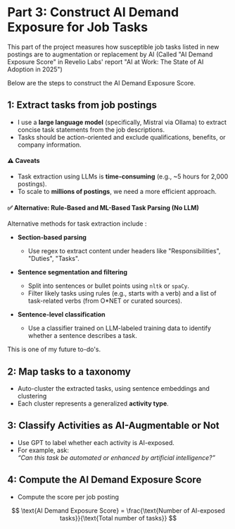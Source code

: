 # Part 3: Construct AI Demand Exposure for Job Tasks

This part of the project measures how susceptible job tasks listed in new postings are to augmentation or replacement by AI (Called "AI Demand Exposure Score" in Revelio Labs' report "AI at Work: The State of AI Adoption in 2025") 

Below are the steps to construct the AI Demand Exposure Score. 

## 1: Extract tasks from job postings 
* I use a **large language model** (specifically, Mistral via Ollama) to extract concise task statements from the job descriptions.
* Tasks should be action-oriented and exclude qualifications, benefits, or company information.

#### ⚠️ Caveats
- Task extraction using LLMs is **time-consuming** (e.g., ~5 hours for 2,000 postings).
- To scale to **millions of postings**, we need a more efficient approach.

#### ✅ Alternative: Rule-Based and ML-Based Task Parsing (No LLM)
Alternative methods for task extraction include :

* **Section-based parsing**  
   - Use regex to extract content under headers like "Responsibilities", "Duties", "Tasks".
   
* **Sentence segmentation and filtering**  
   - Split into sentences or bullet points using `nltk` or `spaCy`.  
   - Filter likely tasks using rules (e.g., starts with a verb) and a list of task-related verbs (from O*NET or curated sources).

* **Sentence-level classification**  
   - Use a classifier trained on LLM-labeled training data to identify whether a sentence describes a task.

This is one of my future to-do's. 

## 2: Map tasks to a taxonomy 
* Auto-cluster the extracted tasks, using sentence embeddings and clustering
* Each cluster represents a generalized **activity type**.

## 3: Classify Activities as AI-Augmentable or Not
* Use GPT to label whether each activity is AI-exposed.
* For example, ask:  
  *“Can this task be automated or enhanced by artificial intelligence?”*
  
## 4: Compute the AI Demand Exposure Score
* Compute the score per job posting

$$
\text{AI Demand Exposure Score} = \frac{\text{Number of AI-exposed tasks}}{\text{Total number of tasks}}
$$